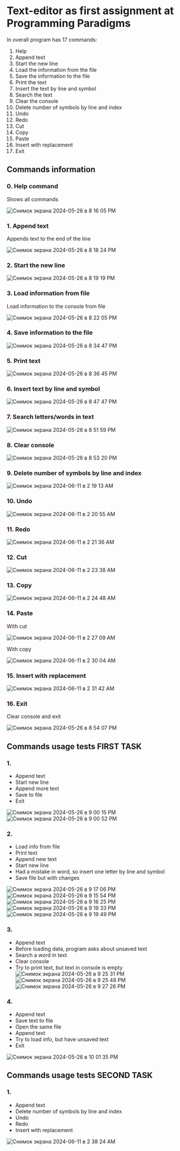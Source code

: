 # Text-editor as first assignment at Programming Paradigms
In overall program has 17 commands:
1. Help
2. Append text
3. Start the new line
4. Load the information from the file
5. Save the information to the file
6. Print the text
7. Insert the text by line and symbol
8. Search the text
9. Clear the console
10. Delete number of symbols by line and index
11. Undo
12. Redo
13. Cut
14. Copy
15. Paste
16. Insert with replacement
17. Exit

## Commands information

### 0. Help command
Shows all commands

![Снимок экрана 2024-05-26 в 8 16 05 PM](https://github.com/SofiiaChurikova/text-editor/assets/150338552/96a28a6b-c852-420e-ad78-134fe8c70deb)


### 1. Append text
Appends text to the end of the line

![Снимок экрана 2024-05-26 в 8 18 24 PM](https://github.com/SofiiaChurikova/text-editor/assets/150338552/62d1062d-1e97-4b14-893b-a1a496c9b471)


### 2. Start the new line

![Снимок экрана 2024-05-26 в 8 19 19 PM](https://github.com/SofiiaChurikova/text-editor/assets/150338552/d4452ecf-4b5c-411a-aa9f-86c5703b61b7)


### 3. Load information from file
Load information to the console from file

![Снимок экрана 2024-05-26 в 8 22 05 PM](https://github.com/SofiiaChurikova/text-editor/assets/150338552/2623505e-f1e7-4b57-a214-594c63d8937b)


### 4. Save information to the file

![Снимок экрана 2024-05-26 в 8 34 47 PM](https://github.com/SofiiaChurikova/text-editor/assets/150338552/f507cf7c-d6cd-4a77-894a-f4f68d592251)


### 5. Print text

![Снимок экрана 2024-05-26 в 8 36 45 PM](https://github.com/SofiiaChurikova/text-editor/assets/150338552/d7cecd43-3601-45d6-a30b-c3a792842843)


### 6. Insert text by line and symbol

![Снимок экрана 2024-05-26 в 8 47 47 PM](https://github.com/SofiiaChurikova/text-editor/assets/150338552/d395ad2e-c678-4467-a35d-853e60798519)


### 7. Search letters/words in text

![Снимок экрана 2024-05-26 в 8 51 59 PM](https://github.com/SofiiaChurikova/text-editor/assets/150338552/4443e3ea-87e9-4fdb-9ca0-718c2acbca02)


### 8. Clear console

![Снимок экрана 2024-05-26 в 8 53 20 PM](https://github.com/SofiiaChurikova/text-editor/assets/150338552/978becdb-82e7-4434-a431-1626c7236e94)


### 9. Delete number of symbols by line and index

![Снимок экрана 2024-06-11 в 2 19 13 AM](https://github.com/SofiiaChurikova/text-editor/assets/150338552/0b4ddb00-079d-4899-bb01-8454c0b7eef4)


### 10. Undo

![Снимок экрана 2024-06-11 в 2 20 55 AM](https://github.com/SofiiaChurikova/text-editor/assets/150338552/6d450af7-4d52-4340-abaf-c7ca84c33781)

### 11. Redo

![Снимок экрана 2024-06-11 в 2 21 36 AM](https://github.com/SofiiaChurikova/text-editor/assets/150338552/3ee9772f-d432-4eb3-9726-0c67ec03ff56)

### 12. Cut

![Снимок экрана 2024-06-11 в 2 23 38 AM](https://github.com/SofiiaChurikova/text-editor/assets/150338552/ec78548b-a21b-464e-b6f2-1e0adc86500c)

### 13. Copy

![Снимок экрана 2024-06-11 в 2 24 48 AM](https://github.com/SofiiaChurikova/text-editor/assets/150338552/3f75173e-87b4-4a01-980e-4fca7a66d2bf)

### 14. Paste

With cut

![Снимок экрана 2024-06-11 в 2 27 09 AM](https://github.com/SofiiaChurikova/text-editor/assets/150338552/500ca0bd-eada-4cf9-a424-13a004f690ef)


With copy

![Снимок экрана 2024-06-11 в 2 30 04 AM](https://github.com/SofiiaChurikova/text-editor/assets/150338552/11beac24-7f24-4a6b-b793-9a1e1ccfe464)


### 15. Insert with replacement

![Снимок экрана 2024-06-11 в 2 31 42 AM](https://github.com/SofiiaChurikova/text-editor/assets/150338552/ed06dab3-634c-4aea-8335-4d5992b21fd7)

### 16. Exit
Clear console and exit

![Снимок экрана 2024-05-26 в 8 54 07 PM](https://github.com/SofiiaChurikova/text-editor/assets/150338552/3f69ecb0-f041-4338-997d-6872f7462ab9)


## Commands usage tests FIRST TASK
### 1.
- Append text
- Start new line
- Append more text
- Save to file
- Exit

![Снимок экрана 2024-05-26 в 9 00 15 PM](https://github.com/SofiiaChurikova/text-editor/assets/150338552/f5b85d5b-ac16-4c44-8eb2-2c66fbe0a29b)
![Снимок экрана 2024-05-26 в 9 00 52 PM](https://github.com/SofiiaChurikova/text-editor/assets/150338552/9dd243bd-0b0b-4b96-90c4-25ebf1d3f8af)



### 2.
- Load info from file
- Print text
- Append new text
- Start new line
- Had a mistake in word, so insert one letter by line and symbol
- Save file but with changes

![Снимок экрана 2024-05-26 в 9 17 06 PM](https://github.com/SofiiaChurikova/text-editor/assets/150338552/22e8adfa-4e8e-492d-8442-d2f5c93b06b5)
![Снимок экрана 2024-05-26 в 9 15 54 PM](https://github.com/SofiiaChurikova/text-editor/assets/150338552/f6f3a783-f93d-4605-b512-537e75d85041)
![Снимок экрана 2024-05-26 в 9 16 25 PM](https://github.com/SofiiaChurikova/text-editor/assets/150338552/d32be733-663f-4935-bf96-580be1443536)
![Снимок экрана 2024-05-26 в 9 19 33 PM](https://github.com/SofiiaChurikova/text-editor/assets/150338552/dee22f61-2c30-4fd9-99a8-f35beb09e190)
![Снимок экрана 2024-05-26 в 9 19 49 PM](https://github.com/SofiiaChurikova/text-editor/assets/150338552/7a14e21c-d56b-4418-9b40-5150d255dd5c)


### 3. 
- Append text
- Before loading data, program asks about unsaved text
- Search a word in text
- Clear console
- Try to print text, but text in console is empty
![Снимок экрана 2024-05-26 в 9 25 31 PM](https://github.com/SofiiaChurikova/text-editor/assets/150338552/5618406b-4dc0-4bd7-a8b7-724d1ad594e1)
![Снимок экрана 2024-05-26 в 9 25 48 PM](https://github.com/SofiiaChurikova/text-editor/assets/150338552/8881d39a-a69c-4f5c-a3c0-07bcc7d0e995)
![Снимок экрана 2024-05-26 в 9 27 26 PM](https://github.com/SofiiaChurikova/text-editor/assets/150338552/e9fd3358-4e76-4c9a-8aeb-272d02ff0693)


### 4.
- Append text
- Save text to file
- Open the same file
- Append text
- Try to load info, but have unsaved text
- Exit
  
![Снимок экрана 2024-05-26 в 10 01 35 PM](https://github.com/SofiiaChurikova/text-editor/assets/150338552/fe93bf2c-8b6f-4918-a968-6d84f703c63b)


## Commands usage tests SECOND TASK
### 1. 
- Append text
- Delete number of symbols by line and index
- Undo
- Redo
- Insert with replacement

![Снимок экрана 2024-06-11 в 2 38 24 AM](https://github.com/SofiiaChurikova/text-editor/assets/150338552/dc5aee42-0bdb-450d-8bef-2f9aae5a979c)


